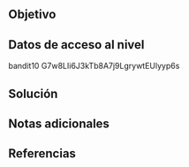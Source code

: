 ## Objetivo
## Datos de acceso al nivel
bandit10
G7w8LIi6J3kTb8A7j9LgrywtEUlyyp6s
## Solución
## Notas adicionales
## Referencias